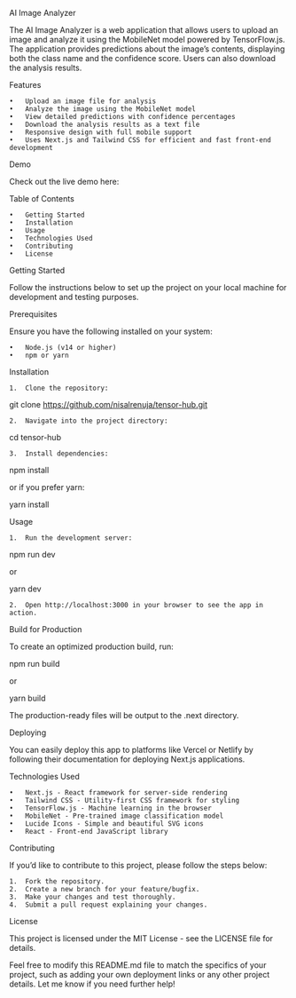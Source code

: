 AI Image Analyzer

The AI Image Analyzer is a web application that allows users to upload an image and analyze it using the MobileNet model powered by TensorFlow.js. The application provides predictions about the image’s contents, displaying both the class name and the confidence score. Users can also download the analysis results.

Features

    •	Upload an image file for analysis
    •	Analyze the image using the MobileNet model
    •	View detailed predictions with confidence percentages
    •	Download the analysis results as a text file
    •	Responsive design with full mobile support
    •	Uses Next.js and Tailwind CSS for efficient and fast front-end development

Demo

Check out the live demo here:

Table of Contents

    •	Getting Started
    •	Installation
    •	Usage
    •	Technologies Used
    •	Contributing
    •	License

Getting Started

Follow the instructions below to set up the project on your local machine for development and testing purposes.

Prerequisites

Ensure you have the following installed on your system:

    •	Node.js (v14 or higher)
    •	npm or yarn

Installation

    1.	Clone the repository:

git clone https://github.com/nisalrenuja/tensor-hub.git

    2.	Navigate into the project directory:

cd tensor-hub

    3.	Install dependencies:

npm install

or if you prefer yarn:

yarn install

Usage

    1.	Run the development server:

npm run dev

or

yarn dev

    2.	Open http://localhost:3000 in your browser to see the app in action.

Build for Production

To create an optimized production build, run:

npm run build

or

yarn build

The production-ready files will be output to the .next directory.

Deploying

You can easily deploy this app to platforms like Vercel or Netlify by following their documentation for deploying Next.js applications.

Technologies Used

    •	Next.js - React framework for server-side rendering
    •	Tailwind CSS - Utility-first CSS framework for styling
    •	TensorFlow.js - Machine learning in the browser
    •	MobileNet - Pre-trained image classification model
    •	Lucide Icons - Simple and beautiful SVG icons
    •	React - Front-end JavaScript library

Contributing

If you’d like to contribute to this project, please follow the steps below:

    1.	Fork the repository.
    2.	Create a new branch for your feature/bugfix.
    3.	Make your changes and test thoroughly.
    4.	Submit a pull request explaining your changes.

License

This project is licensed under the MIT License - see the LICENSE file for details.

Feel free to modify this README.md file to match the specifics of your project, such as adding your own deployment links or any other project details. Let me know if you need further help!
